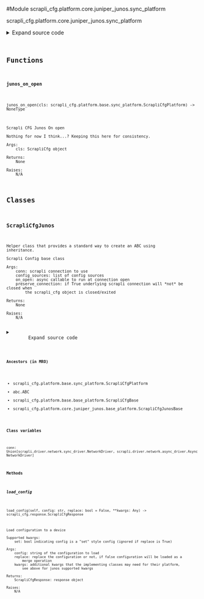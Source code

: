 <link rel="preload stylesheet" as="style" href="https://cdnjs.cloudflare.com/ajax/libs/10up-sanitize.css/11.0.1/sanitize.min.css" integrity="sha256-PK9q560IAAa6WVRRh76LtCaI8pjTJ2z11v0miyNNjrs=" crossorigin>
<link rel="preload stylesheet" as="style" href="https://cdnjs.cloudflare.com/ajax/libs/10up-sanitize.css/11.0.1/typography.min.css" integrity="sha256-7l/o7C8jubJiy74VsKTidCy1yBkRtiUGbVkYBylBqUg=" crossorigin>
<link rel="stylesheet preload" as="style" href="https://cdnjs.cloudflare.com/ajax/libs/highlight.js/10.1.1/styles/github.min.css" crossorigin>
<script defer src="https://cdnjs.cloudflare.com/ajax/libs/highlight.js/10.1.1/highlight.min.js" integrity="sha256-Uv3H6lx7dJmRfRvH8TH6kJD1TSK1aFcwgx+mdg3epi8=" crossorigin></script>
<script>window.addEventListener('DOMContentLoaded', () => hljs.initHighlighting())</script>















#Module scrapli_cfg.platform.core.juniper_junos.sync_platform

scrapli_cfg.platform.core.juniper_junos.sync_platform

<details class="source">
    <summary>
        <span>Expand source code</span>
    </summary>
    <pre>
        <code class="python">
"""scrapli_cfg.platform.core.juniper_junos.sync_platform"""
from typing import Any, Callable, List, Optional

from scrapli.driver import NetworkDriver
from scrapli.response import MultiResponse, Response
from scrapli_cfg.diff import ScrapliCfgDiffResponse
from scrapli_cfg.exceptions import DiffConfigError
from scrapli_cfg.platform.base.sync_platform import ScrapliCfgPlatform
from scrapli_cfg.platform.core.juniper_junos.base_platform import (
    CONFIG_SOURCES,
    JUNOS_ADDTL_PRIVS,
    ScrapliCfgJunosBase,
)
from scrapli_cfg.response import ScrapliCfgResponse


def junos_on_open(cls: ScrapliCfgPlatform) -> None:
    """
    Scrapli CFG Junos On open

    Nothing for now I think...? Keeping this here for consistency.

    Args:
        cls: ScrapliCfg object

    Returns:
        None

    Raises:
        N/A

    """
    _ = cls


class ScrapliCfgJunos(ScrapliCfgPlatform, ScrapliCfgJunosBase):
    def __init__(
        self,
        conn: NetworkDriver,
        config_sources: Optional[List[str]] = None,
        on_open: Optional[Callable[..., Any]] = None,
        filesystem: str = "/config/",
        cleanup_post_commit: bool = True,
        preserve_connection: bool = False,
    ) -> None:
        if config_sources is None:
            config_sources = CONFIG_SOURCES

        if on_open is None:
            on_open = junos_on_open

        super().__init__(
            conn=conn,
            config_sources=config_sources,
            on_open=on_open,
            preserve_connection=preserve_connection,
        )

        self.filesystem = filesystem

        self._replace = False
        self._set = False

        self.candidate_config_filename = ""
        self._in_configuration_session = False

        self.cleanup_post_commit = cleanup_post_commit

        original_privs = self.conn.privilege_levels
        updated_privs = {**original_privs, **JUNOS_ADDTL_PRIVS}
        self.conn.privilege_levels = updated_privs
        self.conn.update_privilege_levels()

    def _delete_candidate_config(self) -> Response:
        """
        Delete candidate config from the filesystem

        Args:
            N/A

        Returns:
            Response: response from deleting the candidate config

        Raises:
            N/A

        """
        delete_result = self.conn.send_config(
            config=f"rm {self.filesystem}{self.candidate_config_filename}",
            privilege_level="root_shell",
        )
        return delete_result

    def get_version(self) -> ScrapliCfgResponse:
        response = self._pre_get_version()

        version_result = self.conn.send_command(command="show version | grep junos:")

        return self._post_get_version(
            response=response,
            scrapli_responses=[version_result],
            result=self._parse_version(device_output=version_result.result),
        )

    def get_config(self, source: str = "running") -> ScrapliCfgResponse:
        response = self._pre_get_config(source=source)

        if self._in_configuration_session is True:
            config_result = self.conn.send_config(config="run show configuration")
        else:
            config_result = self.conn.send_command(command="show configuration")

        return self._post_get_config(
            response=response,
            source=source,
            scrapli_responses=[config_result],
            result=config_result.result,
        )

    def load_config(self, config: str, replace: bool = False, **kwargs: Any) -> ScrapliCfgResponse:
        """
        Load configuration to a device

        Supported kwargs:
            set: bool indicating config is a "set" style config (ignored if replace is True)

        Args:
            config: string of the configuration to load
            replace: replace the configuration or not, if false configuration will be loaded as a
                merge operation
            kwargs: additional kwargs that the implementing classes may need for their platform,
                see above for junos supported kwargs

        Returns:
            ScrapliCfgResponse: response object

        Raises:
            N/A

        """
        self._set = kwargs.get("set", False)

        response = self._pre_load_config(config=config)

        config = self._prepare_load_config(config=config, replace=replace)

        config_result = self.conn.send_config(config=config, privilege_level="root_shell")

        if self._replace is True:
            load_config = f"load replace {self.filesystem}{self.candidate_config_filename}"
        else:
            if self._set is True:
                load_config = f"load set {self.filesystem}{self.candidate_config_filename}"
            else:
                load_config = f"load merge {self.filesystem}{self.candidate_config_filename}"

        load_result = self.conn.send_config(config=load_config)
        self._in_configuration_session = True

        return self._post_load_config(
            response=response,
            scrapli_responses=[config_result, load_result],
        )

    def abort_config(self) -> ScrapliCfgResponse:
        response = self._pre_abort_config(
            session_or_config_file=bool(self.candidate_config_filename)
        )

        abort_result = self._delete_candidate_config()
        rollback_result = self.conn.send_config(config="rollback 0")
        self._reset_config_session()

        return self._post_abort_config(
            response=response, scrapli_responses=[abort_result, rollback_result]
        )

    def commit_config(self, source: str = "running") -> ScrapliCfgResponse:
        scrapli_responses = []
        response = self._pre_commit_config(
            source=source, session_or_config_file=bool(self.candidate_config_filename)
        )

        commit_result = self.conn.send_config(config="commit")
        scrapli_responses.append(commit_result)

        if self.cleanup_post_commit:
            cleanup_result = self._delete_candidate_config()
            scrapli_responses.append(cleanup_result)

        self._reset_config_session()

        return self._post_load_config(
            response=response,
            scrapli_responses=scrapli_responses,
        )

    def diff_config(self, source: str = "running") -> ScrapliCfgDiffResponse:
        scrapli_responses = []
        device_diff = ""
        source_config = ""

        diff_response = self._pre_diff_config(
            source=source, session_or_config_file=bool(self.candidate_config_filename)
        )

        try:
            diff_result = self.conn.send_config(config="show | compare")
            scrapli_responses.append(diff_result)
            if diff_result.failed:
                msg = "failed generating diff for config session"
                self.logger.critical(msg)
                raise DiffConfigError(msg)

            device_diff = diff_result.result

            source_config_result = self.get_config(source=source)
            source_config = source_config_result.result

            if isinstance(source_config_result.scrapli_responses, MultiResponse):
                # in this case this will always be a multiresponse or nothing (failure) but mypy
                # doesnt know that, hence the isinstance check
                scrapli_responses.extend(source_config_result.scrapli_responses)

            if source_config_result.failed:
                msg = "failed fetching source config for diff comparison"
                self.logger.critical(msg)
                raise DiffConfigError(msg)

        except DiffConfigError:
            pass

        source_config, candidate_config = self._normalize_source_candidate_configs(
            source_config=source_config
        )

        return self._post_diff_config(
            diff_response=diff_response,
            scrapli_responses=scrapli_responses,
            source_config=source_config,
            candidate_config=candidate_config,
            device_diff=device_diff,
        )
        </code>
    </pre>
</details>



## Functions

    

#### junos_on_open
`junos_on_open(cls: scrapli_cfg.platform.base.sync_platform.ScrapliCfgPlatform) ‑> NoneType`

```text
Scrapli CFG Junos On open

Nothing for now I think...? Keeping this here for consistency.

Args:
    cls: ScrapliCfg object

Returns:
    None

Raises:
    N/A
```




## Classes

### ScrapliCfgJunos


```text
Helper class that provides a standard way to create an ABC using
inheritance.

Scrapli Config base class

Args:
    conn: scrapli connection to use
    config_sources: list of config sources
    on_open: async callable to run at connection open
    preserve_connection: if True underlying scrapli connection will *not* be closed when
        the scrapli_cfg object is closed/exited

Returns:
    None

Raises:
    N/A
```

<details class="source">
    <summary>
        <span>Expand source code</span>
    </summary>
    <pre>
        <code class="python">
class ScrapliCfgJunos(ScrapliCfgPlatform, ScrapliCfgJunosBase):
    def __init__(
        self,
        conn: NetworkDriver,
        config_sources: Optional[List[str]] = None,
        on_open: Optional[Callable[..., Any]] = None,
        filesystem: str = "/config/",
        cleanup_post_commit: bool = True,
        preserve_connection: bool = False,
    ) -> None:
        if config_sources is None:
            config_sources = CONFIG_SOURCES

        if on_open is None:
            on_open = junos_on_open

        super().__init__(
            conn=conn,
            config_sources=config_sources,
            on_open=on_open,
            preserve_connection=preserve_connection,
        )

        self.filesystem = filesystem

        self._replace = False
        self._set = False

        self.candidate_config_filename = ""
        self._in_configuration_session = False

        self.cleanup_post_commit = cleanup_post_commit

        original_privs = self.conn.privilege_levels
        updated_privs = {**original_privs, **JUNOS_ADDTL_PRIVS}
        self.conn.privilege_levels = updated_privs
        self.conn.update_privilege_levels()

    def _delete_candidate_config(self) -> Response:
        """
        Delete candidate config from the filesystem

        Args:
            N/A

        Returns:
            Response: response from deleting the candidate config

        Raises:
            N/A

        """
        delete_result = self.conn.send_config(
            config=f"rm {self.filesystem}{self.candidate_config_filename}",
            privilege_level="root_shell",
        )
        return delete_result

    def get_version(self) -> ScrapliCfgResponse:
        response = self._pre_get_version()

        version_result = self.conn.send_command(command="show version | grep junos:")

        return self._post_get_version(
            response=response,
            scrapli_responses=[version_result],
            result=self._parse_version(device_output=version_result.result),
        )

    def get_config(self, source: str = "running") -> ScrapliCfgResponse:
        response = self._pre_get_config(source=source)

        if self._in_configuration_session is True:
            config_result = self.conn.send_config(config="run show configuration")
        else:
            config_result = self.conn.send_command(command="show configuration")

        return self._post_get_config(
            response=response,
            source=source,
            scrapli_responses=[config_result],
            result=config_result.result,
        )

    def load_config(self, config: str, replace: bool = False, **kwargs: Any) -> ScrapliCfgResponse:
        """
        Load configuration to a device

        Supported kwargs:
            set: bool indicating config is a "set" style config (ignored if replace is True)

        Args:
            config: string of the configuration to load
            replace: replace the configuration or not, if false configuration will be loaded as a
                merge operation
            kwargs: additional kwargs that the implementing classes may need for their platform,
                see above for junos supported kwargs

        Returns:
            ScrapliCfgResponse: response object

        Raises:
            N/A

        """
        self._set = kwargs.get("set", False)

        response = self._pre_load_config(config=config)

        config = self._prepare_load_config(config=config, replace=replace)

        config_result = self.conn.send_config(config=config, privilege_level="root_shell")

        if self._replace is True:
            load_config = f"load replace {self.filesystem}{self.candidate_config_filename}"
        else:
            if self._set is True:
                load_config = f"load set {self.filesystem}{self.candidate_config_filename}"
            else:
                load_config = f"load merge {self.filesystem}{self.candidate_config_filename}"

        load_result = self.conn.send_config(config=load_config)
        self._in_configuration_session = True

        return self._post_load_config(
            response=response,
            scrapli_responses=[config_result, load_result],
        )

    def abort_config(self) -> ScrapliCfgResponse:
        response = self._pre_abort_config(
            session_or_config_file=bool(self.candidate_config_filename)
        )

        abort_result = self._delete_candidate_config()
        rollback_result = self.conn.send_config(config="rollback 0")
        self._reset_config_session()

        return self._post_abort_config(
            response=response, scrapli_responses=[abort_result, rollback_result]
        )

    def commit_config(self, source: str = "running") -> ScrapliCfgResponse:
        scrapli_responses = []
        response = self._pre_commit_config(
            source=source, session_or_config_file=bool(self.candidate_config_filename)
        )

        commit_result = self.conn.send_config(config="commit")
        scrapli_responses.append(commit_result)

        if self.cleanup_post_commit:
            cleanup_result = self._delete_candidate_config()
            scrapli_responses.append(cleanup_result)

        self._reset_config_session()

        return self._post_load_config(
            response=response,
            scrapli_responses=scrapli_responses,
        )

    def diff_config(self, source: str = "running") -> ScrapliCfgDiffResponse:
        scrapli_responses = []
        device_diff = ""
        source_config = ""

        diff_response = self._pre_diff_config(
            source=source, session_or_config_file=bool(self.candidate_config_filename)
        )

        try:
            diff_result = self.conn.send_config(config="show | compare")
            scrapli_responses.append(diff_result)
            if diff_result.failed:
                msg = "failed generating diff for config session"
                self.logger.critical(msg)
                raise DiffConfigError(msg)

            device_diff = diff_result.result

            source_config_result = self.get_config(source=source)
            source_config = source_config_result.result

            if isinstance(source_config_result.scrapli_responses, MultiResponse):
                # in this case this will always be a multiresponse or nothing (failure) but mypy
                # doesnt know that, hence the isinstance check
                scrapli_responses.extend(source_config_result.scrapli_responses)

            if source_config_result.failed:
                msg = "failed fetching source config for diff comparison"
                self.logger.critical(msg)
                raise DiffConfigError(msg)

        except DiffConfigError:
            pass

        source_config, candidate_config = self._normalize_source_candidate_configs(
            source_config=source_config
        )

        return self._post_diff_config(
            diff_response=diff_response,
            scrapli_responses=scrapli_responses,
            source_config=source_config,
            candidate_config=candidate_config,
            device_diff=device_diff,
        )
        </code>
    </pre>
</details>


#### Ancestors (in MRO)
- scrapli_cfg.platform.base.sync_platform.ScrapliCfgPlatform
- abc.ABC
- scrapli_cfg.platform.base.base_platform.ScrapliCfgBase
- scrapli_cfg.platform.core.juniper_junos.base_platform.ScrapliCfgJunosBase
#### Class variables

    
`conn: Union[scrapli.driver.network.sync_driver.NetworkDriver, scrapli.driver.network.async_driver.AsyncNetworkDriver]`



#### Methods

    

##### load_config
`load_config(self, config: str, replace: bool = False, **kwargs: Any) ‑> scrapli_cfg.response.ScrapliCfgResponse`

```text
Load configuration to a device

Supported kwargs:
    set: bool indicating config is a "set" style config (ignored if replace is True)

Args:
    config: string of the configuration to load
    replace: replace the configuration or not, if false configuration will be loaded as a
        merge operation
    kwargs: additional kwargs that the implementing classes may need for their platform,
        see above for junos supported kwargs

Returns:
    ScrapliCfgResponse: response object

Raises:
    N/A
```